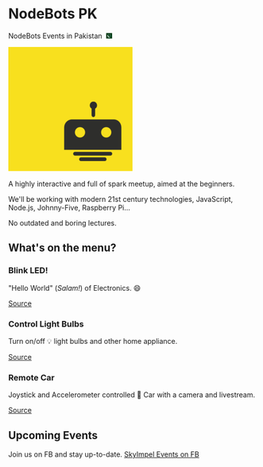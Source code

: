 # NodeBots PK
NodeBots Events in Pakistan <img alt="Pakistan Flag" src="/image/pk.svg" title="Pakistan Flag" width="16">

![NodeBots](/image/nodebots.png "NodeBots")


A highly interactive and full of spark meetup, aimed at the beginners.

We'll be working with modern 21st century technologies, JavaScript, Node.js, Johnny-Five, Raspberry Pi...

No outdated and boring lectures.


## What's on the menu?

### Blink LED!
"Hello World" (*Salam!*) of Electronics. 😄

[Source](https://github.com/SkyImpel/Robotics-IoT-Blink-LED)

### Control Light Bulbs 
Turn on/off 💡 light bulbs and other home appliance.

[Source](https://github.com/SkyImpel/Robotics-IoT-Light-Bulbs)

### Remote Car

Joystick and Accelerometer controlled 🚗 Car with a camera and livestream.

[Source](https://github.com/SkyImpel/Robotics-IoT-Car)

## Upcoming Events
Join us on FB and stay up-to-date. [SkyImpel Events on FB](https://www.facebook.com/SkyImpel/events/)